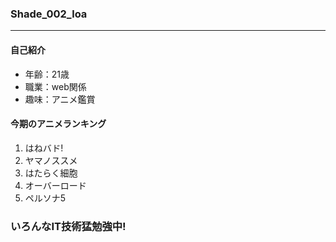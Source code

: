 ### Shade_002_loa

---

#### 自己紹介

* 年齢：21歳
* 職業：web関係
* 趣味：アニメ鑑賞

#### 今期のアニメランキング
1. はねバド!
2. ヤマノススメ
3. はたらく細胞
4. オーバーロード
5. ペルソナ5

### いろんなIT技術猛勉強中!